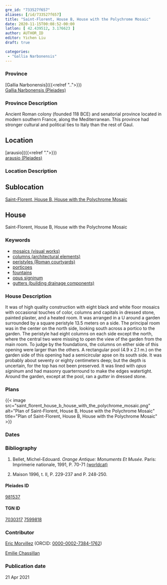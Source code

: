 ```yaml
---
gre_id: "733527f657"
aliases: [/id/733527f657]
title: "Saint-Florent, House B, House with the Polychrome Mosaic"
date: 2020-11-15T00:08:52-00:00
latlon: [ 42.439512, 3.176623 ]
author: AUTHOR_ID
editor: Yichen Liu
draft: true

categories:
 - "Gallia Narbonensis"
---
```


### Province

[Gallia Narbonensis]({{<relref "..">}}) \
[Gallia Narbonensis (Pleiades)](https://pleiades.stoa.org/places/981537)

### Province Description

Ancient Roman colony (founded 118 BCE) and senatorial province located in modern southern France, along the Mediterranean. This province had stronger cultural and political ties to Italy than the rest of Gaul.

## Location

[arausio]({{<relref ".">}}) \
[arausio (Pleiades)](https://pleiades.stoa.org/places/148054)

### Location Description

<!--### Location Description-->

<!-- LEAVE THIS BLANK FOR NOW -->

## Sublocation

[Saint-Florent, House B, House with the Polychrome Mosaic](#)

<!--### Sublocation Description-->

<!-- DESCRIPTION -->

## House

Saint-Florent, House B, House with the Polychrome Mosaic



### Keywords

- [mosaics (visual works)](http://vocab.getty.edu/page/aat/300015342)
- [columns (architectural elements)](http://vocab.getty.edu/page/aat/300001571)
- [peristyles (Roman courtyards)](http://vocab.getty.edu/page/aat/300004029)
- [porticoes](http://vocab.getty.edu/page/aat/300004145)
- [fountains](http://vocab.getty.edu/page/aat/300006179)
- [opus signinum](http://vocab.getty.edu/page/aat/300379969)
- [gutters (building drainage components)](http://vocab.getty.edu/page/aat/300052565)



### House Description

It was of high quality construction with eight black and white floor mosaics with occasional touches of color, columns and capitals in dressed stone, painted plaster, and a heated room. It was arranged in a U around a garden surrounded by a square peristyle 13.5 meters on a side. The principal room was in the center on the north side, looking south across a portico to the garden. The peristyle had eight columns on each side except the north, where the central two were missing to open the view of the garden from the main room. To judge by the foundations, the columns on either side of this opening were larger than the others. A rectangular pool (4.9 x 2.1 m.) on the garden side of this opening had a semicircular apse on its south side. It was probably about seventy or eighty centimeters deep; but the depth is uncertain, for the top has not been preserved. It was lined with *opus signinum* and had masonry quarterround to make the edges watertight. Around the garden, except at the pool, ran a *gutter* in dressed stone.




### Plans


{{< image src="saint_florent_house_b_house_with_the_polychrome_mosaic.png" alt="Plan of Saint-Florent, House B, House with the Polychrome Mosaic" title="Plan of Saint-Florent, House B, House with the Polychrome Mosaic" >}}


### Dates






### Bibliography

1. Bellet, Michel-Edouard. *Orange Antique: Monuments Et Musée*. Paris: Imprimerie nationale, 1991, P. 70-71 [(worldcat)](http://www.worldcat.org/oclc/24832885)

2. Maison 1996,  t. II, P. 229-237 and  P. 248-250.

#### Pleiades ID

[981537](https://pleiades.stoa.org/places/981537)

#### TGN ID

[7030317](http://vocab.getty.edu/page/tgn/7030317)
[7599818](http://vocab.getty.edu/page/tgn/7599818)

### Contributor

[Eric Morvillez](link) (ORCID: [0000-0002-7384-1762](https://orcid.org/0000-0002-7384-1762))

[Emilie Chassillan](link)
### Publication date


21 Apr 2021

<!--### Related articles-->

<!-- Links to other related articles. Leave blank for now -->